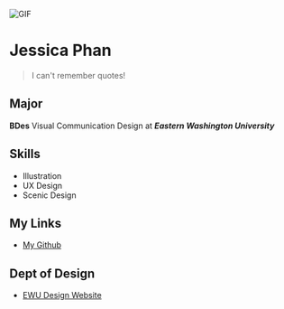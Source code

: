 ![GIF](https://media.giphy.com/media/iC8zFnQhMtFHJj6yMH/giphy.gif)

# Jessica Phan

> I can't remember quotes!

## Major
**BDes** Visual Communication Design at ***Eastern Washington University***

## Skills
- Illustration
- UX Design
- Scenic Design 
 
## My Links
* [My Github](https://github.com/jessphan345)

## Dept of Design
- [EWU Design Website](https://www.ewu.edu/cstem/design/)
